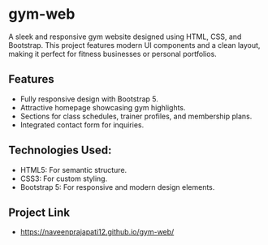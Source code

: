 # gym-web
A sleek and responsive gym website designed using HTML, CSS, and Bootstrap. This project features modern UI components and a clean layout, making it perfect for fitness businesses or personal portfolios.


## Features

- Fully responsive design with Bootstrap 5.
- Attractive homepage showcasing gym highlights.
- Sections for class schedules, trainer profiles, and membership plans.
- Integrated contact form for inquiries.

## Technologies Used:

- HTML5: For semantic structure.
- CSS3: For custom styling.
- Bootstrap 5: For responsive and modern design elements.




## Project Link


- https://naveenprajapati12.github.io/gym-web/
